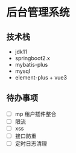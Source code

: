 # 后台管理系统

## 技术栈

- jdk11
- springboot2.x
- mybatis-plus
- mysql
- element-plus + vue3

## 待办事项

- [ ] mp 租户插件整合
- [ ] 限流
- [ ] xss
- [ ] 接口防重
- [ ] 定时日志清理
